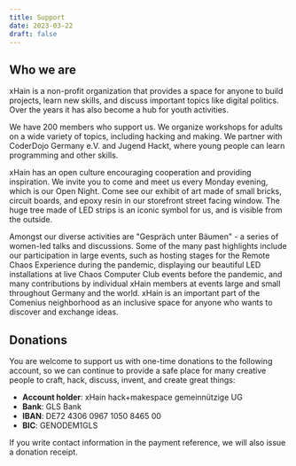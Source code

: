 ```yaml
---
title: Support
date: 2023-03-22
draft: false
---
```


## Who we are

xHain is a non-profit organization that provides a space for anyone to build projects, learn new skills, and discuss important topics like digital politics. Over the years it has also become a hub for youth activities.

We have 200 members who support us. We organize workshops for adults on a wide variety of topics, including hacking and making. We partner with CoderDojo Germany e.V. and Jugend Hackt, where young people can learn programming and other skills.

xHain has an open culture encouraging cooperation and providing inspiration. We invite you to come and meet us every Monday evening, which is our Open Night. Come see our exhibit of art made of small bricks, circuit boards, and epoxy resin in our storefront street facing window. The huge tree made of LED strips is an iconic symbol for us, and is visible from the outside.

Amongst our diverse activities are "Gespräch unter Bäumen" - a series of women-led talks and discussions. Some of the many past highlights include our participation in large events, such as hosting stages for the Remote Chaos Experience during the pandemic, displaying our beautiful LED installations at live Chaos Computer Club events before the pandemic, and many contributions by individual xHain members at events large and small throughout Germany and the world. xHain is an important part of the Comenius neighborhood as an inclusive space for anyone who wants to discover and exchange ideas.

## Donations
You are welcome to support us with one-time donations to the following account, so we can continue to provide a safe place for many creative people to craft, hack, discuss, invent, and create great things:

- **Account holder**: xHain hack+makespace gemeinnützige UG
- **Bank**: GLS Bank
- **IBAN**: DE72 4306 0967 1050 8465 00
- **BIC**: GENODEM1GLS

If you write contact information in the payment reference, we will also issue a donation receipt.
